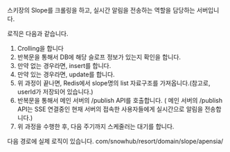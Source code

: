 스키장의 Slope를 크롤링을 하고, 실시간 알림을 전송하는 역할을 담당하는 서버입니다.

로직은 다음과 같습니다.
1. Crolling을 합니다
2. 반복문을 통해서 DB에 해당 슬로프 정보가 있는지 확인을 합니다.
3. 만약 없는 경우라면, insert를 합니다.
4. 만약 있는 경우라면, update를 합니다.
5. 위 과정이 끝나면, Redis에서 slope명의 list 자료구조를 가져옵니다.(참고로, userId가 저장되어 있습니다.)
6. 반복문을 통해서 메인 서버의 /publish API를 호출합니다.
( 메인 서버의 /publish API는 SSE 연결중인 현재 서버의 접속한 사용자들에게 실시간으로 알림을 전송합니다.)
7. 위 과정을 수행한 후, 다음 주기까지 스케줄러는 대기를 합니다.

다음 경로에 실제 로직이 있습니다.
com/snowhub/resort/domain/slope/apensia/
